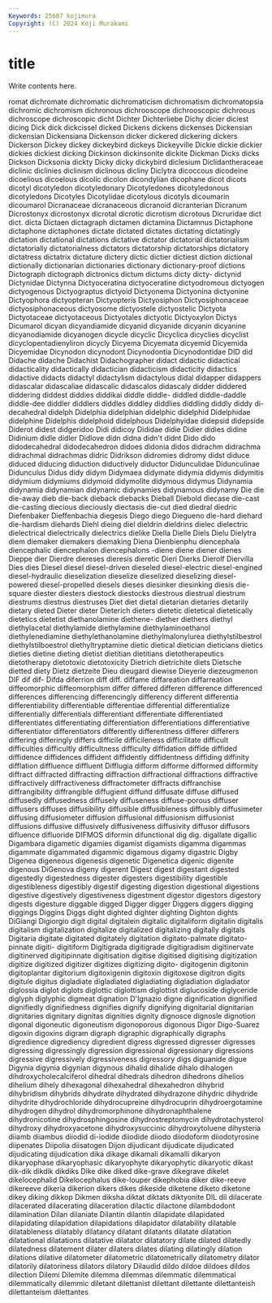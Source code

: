 ```yaml
---
Keywords: 25607 kojimura
Copyright: (C) 2024 Koji Murakami
---
```


# title

Write contents here.



romat
dichromate dichromatic dichromaticism dichromatism dichromatopsia dichromic dichromism dichronous dichrooscope dichrooscopic
dichroous dichroscope dichroscopic dicht Dichter Dichterliebe Dichy dicier diciest dicing
Dick dick dickcissel dicked Dickens dickens dickenses Dickensian dickensian Dickensiana
Dickenson dicker dickered dickering dickers Dickerson Dickey dickey dickeybird dickeys
Dickeyville Dickie dickie dickier dickies dickiest dicking Dickinson dickinsonite dickite
Dickman Dicks dicks Dickson Dicksonia dickty Dicky dicky dickybird diclesium
Diclidantheraceae diclinic diclinies diclinism diclinous dicliny Diclytra dicoccous dicodeine dicoelious
dicoelous dicolic dicolon dicondylian dicophane dicot dicots dicotyl dicotyledon dicotyledonary
Dicotyledones dicotyledonous dicotyledons Dicotyles Dicotylidae dicotylous dicotyls dicoumarin dicoumarol Dicranaceae
dicranaceous dicranoid dicranterian Dicranum Dicrostonyx dicrostonyx dicrotal dicrotic dicrotism dicrotous
Dicruridae dict dict. dicta Dictaen dictagraph dictamen dictamina Dictamnus Dictaphone
dictaphone dictaphones dictate dictated dictates dictating dictatingly dictation dictational dictations
dictative dictator dictatorial dictatorialism dictatorially dictatorialness dictators dictatorship dictatorships dictatory
dictatress dictatrix dictature dictery dictic dictier dictiest diction dictional dictionally
dictionarian dictionaries dictionary dictionary-proof dictions Dictograph dictograph dictronics dictum dictums
dicty dicty- dictynid Dictynidae Dictynna Dictyoceratina dictyoceratine dictyodromous dictyogen dictyogenous
Dictyograptus dictyoid Dictyonema Dictyonina dictyonine Dictyophora dictyopteran Dictyopteris Dictyosiphon Dictyosiphonaceae
dictyosiphonaceous dictyosome dictyostele dictyostelic Dictyota Dictyotaceae dictyotaceous Dictyotales dictyotic Dictyoxylon
Dictys Dicumarol dicyan dicyandiamide dicyanid dicyanide dicyanin dicyanine dicyanodiamide dicyanogen
dicycle dicyclic Dicyclica dicyclies dicyclist dicyclopentadienyliron dicycly Dicyema Dicyemata dicyemid
Dicyemida Dicyemidae Dicynodon dicynodont Dicynodontia Dicynodontidae DID did Didache didache
Didachist Didachographer didact didactic didactical didacticality didactically didactician didacticism didacticity
didactics didactive didacts didactyl didactylism didactylous didal didapper didappers didascalar
didascaliae didascalic didascalos didascaly didder diddered diddering diddest diddies diddikai
diddle diddle- diddled diddle-daddle diddle-dee diddler diddlers diddles diddley diddlies
diddling diddly diddy di-decahedral didelph Didelphia didelphian didelphic didelphid Didelphidae
didelphine Didelphis didelphoid didelphous Didelphyidae didepsid didepside Diderot didest didgeridoo
Didi didicoy Dididae didie Didier didies didine Didinium didle didler
Didlove didn didna didn't didnt Dido dido didodecahedral didodecahedron didoes
didonia didos didrachm didrachma didrachmal didrachmas didric Didrikson didromies didromy
didst diduce diduced diducing diduction diductively diductor Didunculidae Didunculinae Didunculus
Didus didy didym Didymaea didymate didymia didymis didymitis didymium didymiums
didymoid didymolite didymous didymus Didynamia didynamia didynamian didynamic didynamies didynamous
didynamy Die die die-away dieb die-back dieback diebacks Dieball Diebold
diecase die-cast die-casting diecious dieciously diectasis die-cut died diedral diedric
Diefenbaker Dieffenbachia diegesis Diego diego Diegueno die-hard diehard die-hardism diehards
Diehl dieing diel dieldrin dieldrins dielec dielectric dielectrical dielectrically dielectrics
dielike Diella Dielle Diels Dielu Dielytra diem diemaker diemakers diemaking
Diena Dienbienphu diencephala diencephalic diencephalon diencephalons -diene diene diener dienes
Dieppe dier Dierdre diereses dieresis dieretic Dieri Dierks Dierolf Diervilla
Dies dies Diesel diesel diesel-driven dieseled diesel-electric diesel-engined diesel-hydraulic dieselization
dieselize dieselized dieselizing diesel-powered diesel-propelled diesels dieses diesinker diesinking diesis
die-square diester diesters diestock diestocks diestrous diestrual diestrum diestrums diestrus
diestruses Diet diet dietal dietarian dietaries dietarily dietary dieted Dieter
dieter Dieterich dieters dietetic dietetical dietetically dietetics dietetist diethanolamine diethene-
diether diethers diethyl diethylacetal diethylamide diethylamine diethylaminoethanol diethylenediamine diethylethanolamine diethylmalonylurea
diethylstilbestrol diethylstilboestrol diethyltryptamine dietic dietical dietician dieticians dietics dieties dietine
dieting dietist dietitian dietitians dietotherapeutics dietotherapy dietotoxic dietotoxicity Dietrich dietrichite
diets Dietsche dietted diety Dietz dietzeite Dieu dieugard diewise Dieyerie
diezeugmenon DIF dif dif- Difda diferrion diff diff. diffame diffareation
diffarreation diffeomorphic diffeomorphism differ differed differen difference differenced differences differencing
differencingly differency different differentia differentiability differentiable differentiae differential differentialize differentially
differentials differentiant differentiate differentiated differentiates differentiating differentiation differentiations differentiative differentiator
differentiators differently differentness differer differers differing differingly differs difficile difficileness
difficilitate difficult difficulties difficultly difficultness difficulty diffidation diffide diffided diffidence
diffidences diffident diffidently diffidentness diffiding diffinity difflation diffluence diffluent Difflugia
difform difforme difformed difformity diffract diffracted diffracting diffraction diffractional diffractions
diffractive diffractively diffractiveness diffractometer diffracts diffranchise diffrangibility diffrangible diffugient diffund
diffusate diffuse diffused diffusedly diffusedness diffusely diffuseness diffuse-porous diffuser diffusers
diffuses diffusibility diffusible diffusibleness diffusibly diffusimeter diffusing diffusiometer diffusion diffusional
diffusionism diffusionist diffusions diffusive diffusively diffusiveness diffusivity diffusor diffusors difluence
difluoride DIFMOS diformin difunctional dig dig. digallate digallic Digambara digametic
digamies digamist digamists digamma digammas digammate digammated digammic digamous digamy
digastric Digby Digenea digeneous digenesis digenetic Digenetica digenic digenite digenous
DiGenova digeny digerent Digest digest digestant digested digestedly digestedness digester
digesters digestibility digestible digestibleness digestibly digestif digesting digestion digestional digestions
digestive digestively digestiveness digestment digestor digestors digestory digests digesture diggable
digged Digger digger Diggers diggers digging diggings Diggins Diggs dight
dighted dighter dighting Dighton dights DiGiangi Digiorgio digit digital digitalein
digitalic digitaliform digitalin digitalis digitalism digitalization digitalize digitalized digitalizing digitally
digitals Digitaria digitate digitated digitately digitation digitato-palmate digitato-pinnate digiti- digitiform
Digitigrada digitigrade digitigradism digitinervate digitinerved digitipinnate digitisation digitise digitised digitising
digitization digitize digitized digitizer digitizes digitizing digito- digitogenin digitonin digitoplantar
digitorium digitoxigenin digitoxin digitoxose digitron digits digitule digitus digladiate digladiated
digladiating digladiation digladiator diglossia diglot diglots diglottic diglottism diglottist diglucoside
diglyceride diglyph diglyphic digmeat dignation D'Ignazio digne dignification dignified dignifiedly
dignifiedness dignifies dignify dignifying dignitarial dignitarian dignitaries dignitary dignitas dignities
dignity dignosce dignosle dignotion digonal digoneutic digoneutism digonoporous digonous Digor
Digo-Suarez digoxin digoxins digram digraph digraphic digraphically digraphs digredience digrediency
digredient digress digressed digresser digresses digressing digressingly digression digressional digressionary
digressions digressive digressively digressiveness digressory digs diguanide digue Digynia digynia
digynian digynous dihalid dihalide dihalo dihalogen dihdroxycholecalciferol dihedral dihedrals dihedron
dihedrons dihelios dihelium dihely dihexagonal dihexahedral dihexahedron dihybrid dihybridism dihybrids
dihydrate dihydrated dihydrazone dihydric dihydride dihydrite dihydrochloride dihydrocupreine dihydrocuprin dihydroergotamine
dihydrogen dihydrol dihydromorphinone dihydronaphthalene dihydronicotine dihydrosphingosine dihydrostreptomycin dihydrotachysterol dihydroxy dihydroxyacetone
dihydroxysuccinic dihydroxytoluene dihysteria diiamb diiambus diiodid di-iodide diiodide diiodo diiodoform
diiodotyrosine diipenates Diipolia diisatogen Dijon dijudicant dijudicate dijudicated dijudicating dijudication
dika dikage dikamali dikamalli dikaryon dikaryophase dikaryophasic dikaryophyte dikaryophytic dikaryotic
dikast dik-dik dikdik dikdiks Dike dike diked dike-grave dikegrave dikelet
dikelocephalid Dikelocephalus dike-louper dikephobia diker dike-reeve dikereeve dikeria dikerion dikers
dikes dikeside diketene diketo diketone dikey diking dikkop Dikmen diksha
diktat diktats diktyonite DIL dil dilacerate dilacerated dilacerating dilaceration dilactic
dilactone dilambdodont dilamination Dilan dilaniate Dilantin dilantin dilapidate dilapidated dilapidating
dilapidation dilapidations dilapidator dilatability dilatable dilatableness dilatably dilatancy dilatant dilatants
dilatate dilatation dilatational dilatations dilatative dilatator dilatatory dilate dilated dilatedly
dilatedness dilatement dilater dilaters dilates dilating dilatingly dilation dilations dilative
dilatometer dilatometric dilatometrically dilatometry dilator dilatorily dilatoriness dilators dilatory Dilaudid
dildo dildoe dildoes dildos dilection Dilemi Dilemite dilemma dilemmas dilemmatic
dilemmatical dilemmatically dilemmic diletant dilettanist dilettant dilettante dilettanteish dilettanteism dilettantes
